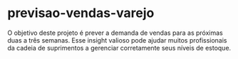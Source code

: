 # previsao-vendas-varejo
O objetivo deste projeto é prever a demanda de vendas para as próximas duas a três semanas. Esse insight valioso pode ajudar muitos profissionais da cadeia de suprimentos  a gerenciar corretamente seus níveis de estoque. 
